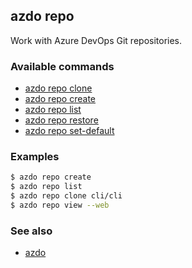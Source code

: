 ## azdo repo
Work with Azure DevOps Git repositories.
### Available commands
* [azdo repo clone](./azdo_repo_clone.md)
* [azdo repo create](./azdo_repo_create.md)
* [azdo repo list](./azdo_repo_list.md)
* [azdo repo restore](./azdo_repo_restore.md)
* [azdo repo set-default](./azdo_repo_set-default.md)

### Examples

```bash
$ azdo repo create
$ azdo repo list
$ azdo repo clone cli/cli
$ azdo repo view --web
```

### See also

* [azdo](./azdo.md)
